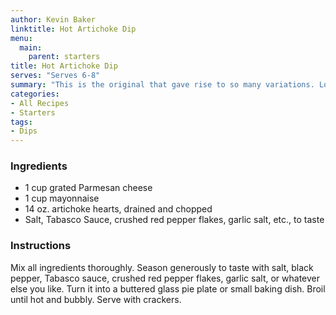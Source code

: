 ```yaml
---
author: Kevin Baker
linktitle: Hot Artichoke Dip
menu:
  main:
    parent: starters
title: Hot Artichoke Dip
serves: "Serves 6-8"
summary: "This is the original that gave rise to so many variations. Love it or hate it, it’s an American original."
categories:
- All Recipes
- Starters
tags: 
- Dips
---
```

### Ingredients

<div class="ingredient-list">

* 1 cup grated Parmesan cheese  
* 1 cup mayonnaise  
* 14 oz. artichoke hearts, drained and chopped
* Salt, Tabasco Sauce, crushed red pepper flakes, garlic salt, etc., to taste

</div>

### Instructions

Mix all ingredients thoroughly. Season generously to taste with salt, black pepper, Tabasco sauce, crushed red pepper flakes, garlic salt, or whatever else you like. Turn it into a buttered glass pie plate or small baking dish. Broil until hot and bubbly. Serve with crackers.